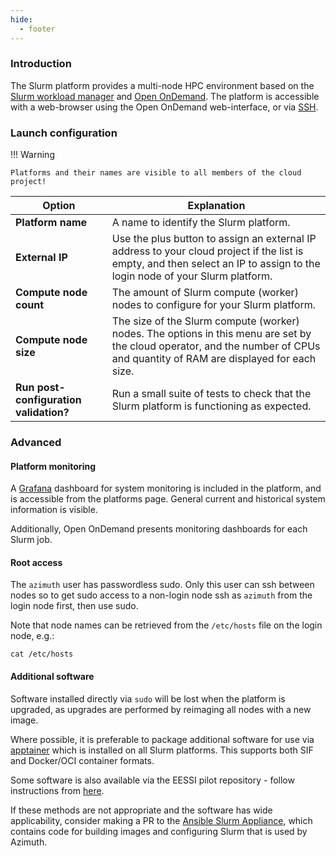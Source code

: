 ```yaml
---
hide:
  - footer
---
```


### Introduction
The Slurm platform provides a multi-node HPC environment based on the [Slurm workload manager](https://slurm.schedmd.com/) and [Open OnDemand](https://openondemand.org/). The platform is accessible with a web-browser using the Open OnDemand web-interface, or via [SSH](https://en.wikipedia.org/wiki/Secure_Shell). 

### Launch configuration
!!! Warning

    Platforms and their names are visible to all members of the cloud project!

|**Option**                                | **Explanation**|
-------------------------------------------|---------------------------|
|**Platform name**                        | A name to identify the Slurm platform.|
|**External IP** | Use the plus button to assign an external IP address to your cloud project if the list is empty, and then select an IP to assign to the login node of your Slurm platform.|
|**Compute node count**                  | The amount of Slurm compute (worker) nodes to configure for your Slurm platform.|
|**Compute node size**              | The size of the Slurm compute (worker) nodes. The options in this menu are set by the cloud operator, and the number of CPUs and quantity of RAM are displayed for each size.|
|**Run post-configuration validation?**                           |Run a small suite of tests to check that the Slurm platform is functioning as expected.|


### Advanced
#### Platform monitoring
A [Grafana](https://grafana.com/oss/grafana/) dashboard for system monitoring is included in the platform, and is accessible from the platforms page. General current and historical system information is visible.

Additionally, Open OnDemand presents monitoring dashboards for each Slurm job.

#### Root access

The `azimuth` user has passwordless sudo. Only this user can ssh between nodes so to get
sudo access to a non-login node ssh as `azimuth` from the login node first, then use sudo.

Note that node names can be retrieved from the `/etc/hosts` file on the login node, e.g.:

    cat /etc/hosts

#### Additional software

Software installed directly via `sudo` will be lost when the platform is upgraded, as upgrades are performed by reimaging all nodes with a new image.

Where possible, it is preferable to package additional software for use via [apptainer](https://apptainer.org/) which is installed on all Slurm platforms. This supports both SIF and Docker/OCI container formats.

Some software is also available via the EESSI pilot repository - follow instructions from [here](https://www.eessi.io/docs/using_eessi/setting_up_environment/).

If these methods are not appropriate and the software has wide applicability, consider making a PR to the
[Ansible Slurm Appliance](https://github.com/stackhpc/ansible-slurm-appliance), which contains code for building
images and configuring Slurm that is used by Azimuth.
